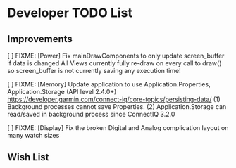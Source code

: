 # Developer TODO List

## Improvements

[ ] FIXME: [Power] Fix mainDrawComponents to only update screen_buffer if data is changed
    All Views currently fully re-draw on every call to draw() so screen_buffer 
    is not currently saving any execution time!

[ ] FIXME: [Memory] Update application to use Application.Properties, Application.Storage (API level 2.4.0+)
    https://developer.garmin.com/connect-iq/core-topics/persisting-data/
    (1) Background processes cannot save Properties.
    (2) Application.Storage can read/saved in background process since ConnectIQ 3.2.0

[ ] FIXME: [Display] Fix the broken Digital and Analog complication layout on many watch sizes 

## Wish List
